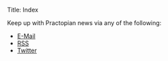 Title: Index

Keep up with Practopian news via any of the following:

* [E-Mail](http://eepurl.com/c0Smf5)
* [RSS](https://www.practopians.org/rss.xml)
* [Twitter](https://twitter.com/practopian)


